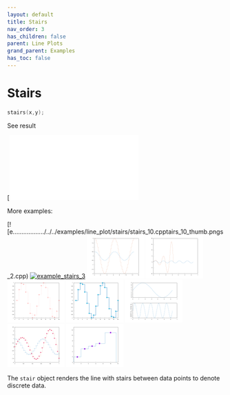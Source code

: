 ```yaml
---
layout: default
title: Stairs
nav_order: 3
has_children: false
parent: Line Plots
grand_parent: Examples
has_toc: false
---
```

# Stairs

```cpp
stairs(x,y);
```


See result
    
[![e../../../examples/line_plot/stairs/stairs_1.cpptairs_1.svg)](examples/line_plot/stairs/stairs_1.cpp)

More examples:
    
[![e................../../../examples/line_plot/stairs/stairs_10.cpptairs_10_thumb.pngs_2.cpp)  [![example_stairs_3](docs/examples/line_plot/stairs/stairs_3_thumb.png)](examples/line_plot/stairs/stairs_3.cpp)  [![example_stairs_4](docs/examples/line_plot/stairs/stairs_4_thumb.png)](examples/line_plot/stairs/stairs_4.cpp)  [![example_stairs_5](docs/examples/line_plot/stairs/stairs_5_thumb.png)](examples/line_plot/stairs/stairs_5.cpp)  [![example_stairs_6](docs/examples/line_plot/stairs/stairs_6_thumb.png)](examples/line_plot/stairs/stairs_6.cpp)  [![example_stairs_7](docs/examples/line_plot/stairs/stairs_7_thumb.png)](examples/line_plot/stairs/stairs_7.cpp)  [![example_stairs_8](docs/examples/line_plot/stairs/stairs_8_thumb.png)](examples/line_plot/stairs/stairs_8.cpp)  [![example_stairs_9](docs/examples/line_plot/stairs/stairs_9_thumb.png)](examples/line_plot/stairs/stairs_9.cpp)  [![example_stairs_10](docs/examples/line_plot/stairs/stairs_10_thumb.png)](examples/line_plot/stairs/stairs_10.cpp)
  

The `stair` object renders the line with stairs between data points to denote discrete data.



